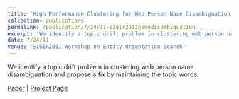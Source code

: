 ```yaml
---
title: "High Performance Clustering for Web Person Name Disambiguation Using Topic Capturing"
collection: publications
permalink: /publication/7/24/11-sigir2011namedisambiguation
excerpt: 'We identify a topic drift problem in clustering web person name disambiguation and propose a fix by maintaining the topic words.'
date: 7/24/11
venue: 'SIGIR2011 Workshop on Entity Orientation Search'
---
```

We identify a topic drift problem in clustering web person name disambiguation and propose a fix by maintaining the topic words.

[Paper](https://hunterhector.github.io/files/papers/Liu,_Lu,_Xu_-_2011_-_The_first_International_Workshop_on_Entity_Orientation_Search,_SIGIR2011_Workshop.pdf) \| [Project Page](#)
